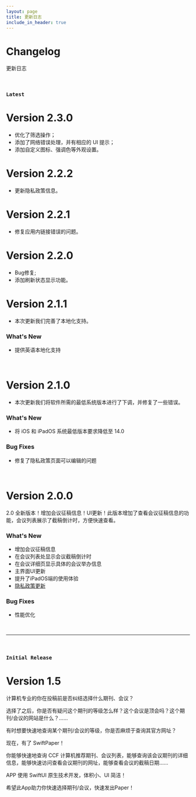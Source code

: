 ```yaml
---
layout: page
title: 更新日志
include_in_header: true
---
```


# Changelog
更新日志

<br>

### `Latest`

# **Version 2.3.0**

- 优化了筛选操作；
- 添加了网络错误处理，并有相应的 UI 提示；
- 添加自定义图标、强调色等外观设置。


# **Version 2.2.2**
- 更新隐私政策信息。

# **Version 2.2.1**
- 修复应用内链接错误的问题。

# **Version 2.2.0**
- Bug修复;
- 添加刷新状态显示功能。


# **Version 2.1.1**
- 本次更新我们完善了本地化支持。


### What's New
- 提供英语本地化支持


<br/>

# **Version 2.1.0**
- 本次更新我们将软件所需的最低系统版本进行了下调，并修复了一些错误。


### What's New
- 将 iOS 和 iPadOS 系统最低版本要求降低至 14.0

### Bug Fixes
- 修复了隐私政策页面可以编辑的问题

<br/>

# **Version 2.0.0**
2.0 全新版本！增加会议征稿信息！UI更新！此版本增加了查看会议征稿信息的功能，会议列表展示了截稿倒计时，方便快速查看。

### What's New
- 增加会议征稿信息
- 在会议列表处显示会议截稿倒计时
- 在会议详细页显示具体的会议举办信息
- 主界面UI更新
- 提升了iPadOS端的使用体验
- [隐私政策更新](/privacypolicy)

### Bug Fixes
- 性能优化

<br>


________
<br>

### `Initial Release`
# **Version 1.5**

计算机专业的你在投稿前是否纠结选择什么期刊、会议？

选择了之后，你是否有疑问这个期刊的等级怎么样？这个会议是顶会吗？这个期刊/会议的网站是什么？......

有时想要快速地查询某个期刊/会议的等级，你是否麻烦于查询其官方网址？

现在，有了 SwiftPaper！

你能够快速地查询 CCF 计算机推荐期刊、会议列表，能够查询该会议期刊的详细信息，能够快速访问查看会议期刊的网址，能够查看会议的截稿日期......

APP 使用 SwiftUI 原生技术开发，体积小、UI 简洁！

希望此App助力你快速选择期刊/会议，快速发出Paper！

<br>
<br>